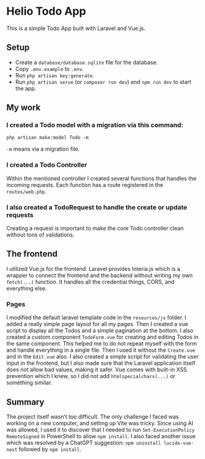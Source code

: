 # Helio Todo App

This is a simple Todo App built with Laravel and Vue.js.

## Setup

- Create a `database/database.sqlite` file for the database.
- Copy `.env.example` to `.env`.
- Run `php artisan key:generate`.
- Run `php artisan serve` (or `composer run dev`) and `npm run dev` to start the app.

## My work

### I created a Todo model with a migration via this command:

```shell
php artisan make:model Todo -m
```

`-m` means via a migration file.

### I created a Todo Controller

Within the mentioned controller I created several functions that handles the
incoming requests. Each function has a route registered in the `routes/web.php`.

### I also created a TodoRequest to handle the create or update requests

Creating a request is important to make the core Todo controller clean
without tons of validations.

## The frontend

I utilized Vue.js for the frontend. Laravel provides Interia.js which is a
wrapper to connect the frontend and the backend without writing my own `fetch(...)` function.
It handles all the credential things, CORS, and everything else.

### Pages

I modified the default laravel template code in the `resources/js` folder. I
added a really simple page layout for all my pages. Then I created a vue script
to display all the Todos and a simple pagination at the bottom.
I also created a custom component `TodoForm.vue` for creating and editing Todos
in the same component. This helped me to do not repeat myself with the form and
handle everything in a single file. Then I used it without the `Create.vue` and
in the `Edit.vue` also.
I also created a simple script for validating the user input in the frontend, but
I also made sure that the Laravel application itself does not allow bad values,
making it safer. Vue comes with built-in XSS prevention which I knew, so I did not
add `htmlspecialchars(...)` or something similar.

## Summary

The project itself wasn’t too difficult. The only challenge I faced was working on a new computer, and setting up Vite was tricky. Since using AI was allowed, I used it to discover that I needed to run `Set-ExecutionPolicy RemoteSigned` in PowerShell to allow `npm install`. I also faced another issue which was resolved by a ChatGPT suggestion: `npm uninstall lucide-vue-next` followed by `npm install`.
